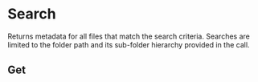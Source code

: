 Search
======
Returns metadata for all files that match the search criteria. Searches are limited to the folder path and its sub-folder hierarchy provided in the call.
    
Get
---
